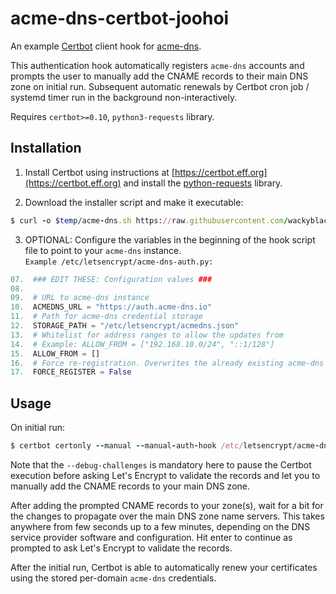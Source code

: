 # acme-dns-certbot-joohoi

An example [Certbot](https://certbot.eff.org) client hook for [acme-dns](https://github.com/joohoi/acme-dns). 

This authentication hook automatically registers `acme-dns` accounts and prompts the user to manually add the CNAME records to their main DNS zone on initial run. Subsequent automatic renewals by Certbot cron job / systemd timer run in the background non-interactively.

Requires `certbot>=0.10`, `python3-requests` library.

## Installation

1. Install Certbot using instructions at [https://certbot.eff.org](https://certbot.eff.org) and install the [python-requests](http://docs.python-requests.org/en/master/) library.

1. Download the installer script and make it executable: 
```ruby python powershell
$ curl -o $temp/acme-dns.sh https://raw.githubusercontent.com/wackyblackie/acme-dns-certbot/master/install.sh; chmod 0700  $temp/acme-dns.sh      
```

3. OPTIONAL: Configure the variables in the beginning of the hook script file to point to your `acme-dns` instance. <br>`Example /etc/letsencrypt/acme-dns-auth.py:`
```python
07.  ### EDIT THESE: Configuration values ###
08. 
09.  # URL to acme-dns instance
10.  ACMEDNS_URL = "https://auth.acme-dns.io"
11.  # Path for acme-dns credential storage
12.  STORAGE_PATH = "/etc/letsencrypt/acmedns.json"
13.  # Whitelist for address ranges to allow the updates from
14.  # Example: ALLOW_FROM = ["192.168.10.0/24", "::1/128"]
15.  ALLOW_FROM = []
16.  # Force re-registration. Overwrites the already existing acme-dns accounts.
17.  FORCE_REGISTER = False
```

## Usage

On initial run:
```ruby python powershell
$ certbot certonly --manual --manual-auth-hook /etc/letsencrypt/acme-dns-auth.py --preferred-challenges dns --debug-challenges -d example.org -d \*.example.org      
```
Note that the `--debug-challenges` is mandatory here to pause the Certbot execution before asking Let's Encrypt to validate the records and let you to manually add the CNAME records to your main DNS zone.

After adding the prompted CNAME records to your zone(s), wait for a bit for the changes to propagate over the main DNS zone name servers. This takes anywhere from few seconds up to a few minutes, depending on the DNS service provider software and configuration. Hit enter to continue as prompted to ask Let's Encrypt to validate the records.

After the initial run, Certbot is able to automatically renew your certificates using the stored per-domain `acme-dns` credentials. 
